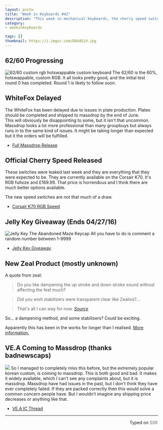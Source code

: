 ```yaml
---
layout: postw
title: "Week in Keyboards #42"
description: "This week in mechanical keyboards, the cherry speed switch is officially released, there is a new zeal product on the horizon and the whitefox is experiencing delays."
category: 
- weekinkeyboards

tags: []
thumbnail: https://i.imgur.com/D8UdGi9.jpg
---
```


## 62/60 Progressing
![62/60 custom rgb hotswappable custom keyboard](https://i.imgur.com/5ONoIBb.png)
The 62/60 is the 60%, hotswappable, custom RGB. It all looks pretty good, and the initial test round 0 has completed. Round 1 is likely to follow soon.

## WhiteFox Delayed
The WhiteFox has been delayed due to issues in plate production. Plates should be completed and shipped to massdrop by the end of June.  
This will obviously be disappointing to some, but it isn't that uncommon. Massdrop looks a lot more professional than many groupbuys but always runs in to the same kind of issues. It might be taking longer than expected but it the orders will be fulfilled.

* [Full Massdrop Release](https://www.massdrop.com/buy/the-whitefox-keyboard/talk/408869)

## Official Cherry Speed Released
These switches were leaked last week and they are everything that they were expected to be. They are currently available on the Corsair K70. It's RGB fullsize and £169.99. That price is horrendous and I think there are much better options available.  

The new speed switches are not that much of a draw.

* [Corsair K70 RGB Speed](https://www.corsair.com/en-gb/k70-rgb-rapidfire-mechanical-gaming-keyboard-cherry-mx-speed-rgb-na)

## Jelly Key Giveaway (Ends 04/27/16)
![Jelly Key The Abandoned Maze Keycap](https://i.imgur.com/PCgEqgF.jpg)
All you have to do is comment a random number between 1-9999

* [Jelly Key Giveaway](https://www.facebook.com/jellykey.joinhandmade/posts/1545977122364873)

## New Zeal Product (mostly unknown)
A quote from zeal:
> Do you like dampening the up stroke and down stroke sound without affecting the feel much? 

> Did you wish stabilizers were transparent clear like Zealios?... 

> That's all I can way for now. 
[*Source*](https://www.reddit.com/r/MechanicalKeyboards/comments/4fwkzl/r3_zealio_switch_gb_is_live_get_your_early_orders/d2d4jq7)

So... a dampening method, and some stabilisers? Could be exciting.

Apparently this has been in the works for longer than I realised. [More information.](https://geekhack.org/index.php?topic=78155.0)

## VE.A Coming to Massdrop (thanks badnewscaps)
![](https://i.imgur.com/p6duEU0.png)
So I managed to completely miss this before, but the extremely popular korean custom, is coming to massdrop. This is both good and bad. It makes it widely available, which I can't see any complaints about, but it is massdrop. Massdrop have had issues in the past, but I don't think they have ever completely failed. If they are packed correctly then this would solve a common concern people have. But I wouldn't imagine any shipping price decreases or anything like that.

* [VE.A IC Thread](https://geekhack.org/index.php?topic=79318.0)

------------------------------------------------
 <p style="text-align: right" title="Screwed">Typed on <font color="#6c6c6c">SSK</font></p>
 
